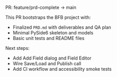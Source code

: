 PR: feature/prd-complete -> main

This PR bootstraps the BFB project with:
- Finalized `PRD.md` with deliverables and QA plan
- Minimal PySide6 skeleton and models
- Basic unit tests and README files

Next steps:
- Add Add Field dialog and Field Editor
- Wire Save/Load and Publish call
- Add CI workflow and accessibility smoke tests

